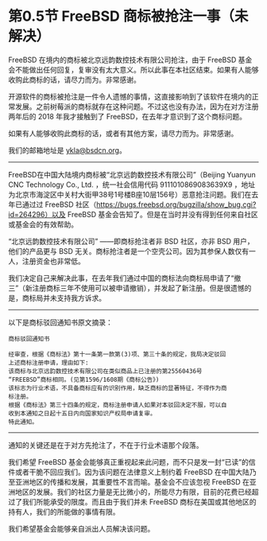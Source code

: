 # 第0.5节 FreeBSD 商标被抢注一事（未解决）

FreeBSD 在境内的商标被北京远韵数控技术有限公司抢注，由于 FreeBSD 基金会不能做出任何回复，复审没有太大意义。所以此事在本社区结束。如果有人能够收购此商标的话，请尽力而为。非常感谢。

开源软件的商标被抢注是一件令人遗憾的事情，这直接影响到了该软件在境内的正常发展。之前树莓派的商标就存在这种问题。不过这也没有办法，因为在对方注册两年后的 2018 年我才接触到了 FreeBSD，在去年才意识到了这个商标问题。

如果有人能够收购此商标的话，或者有其他方案，请尽力而为。非常感谢。

我们的邮箱地址是 ykla@bsdcn.org。

---

FreeBSD在中国大陆境内商标被“北京远韵数控技术有限公司”（Beijing Yuanyun CNC Technology Co., Ltd. ，统一社会信用代码 	9111010869083639X9 ，地址为北京市海淀区中关村大街甲38号1号楼B座10层156号）恶意抢注问题。我们在去年已通过过 FreeBSD 社区（https://bugs.freebsd.org/bugzilla/show_bug.cgi?id=264296）以及 FreeBSD 基金会告知了。但是在当时并没有得到任何来自社区或基金会的有效帮助。


“北京远韵数控技术有限公司” ——即商标抢注者非 BSD 社区，亦非 BSD 用户，他们的产品更与 BSD 无关。商标抢注者是一个空壳公司。因为其参保人数仅有一人，注册资金也非常低。

我们决定自己来解决此事，在去年我们通过中国的商标法向商标局申请了“撤三”（新注册商标三年不使用可以被申请撤销），并发起了新注册。但是很遗憾的是，商标局并未支持我方诉求。

---

以下是商标驳回通知书原文摘录：
```
商标驳回通知书

经审查，根据《商标法》第十一条第一款第(3)项、第三十条的规定，我局决定驳回
上述商标注册申请，理由如下:
该商标与北京远韵数控技术有限公司在类似商品上已注册的第25560436号
“FREEBSD”商标相同。(见第1596/1608期《商标公告》)
该标志为行业术语，不具备商标应有的识别作用，缺乏商标的显著特征，不得作为商
标注册。
根据《商标法》第三十四条的规定，商标注册申请人如果对本驳回决定不服，可以自
收到本通知之日起十五日内向国家知识产权局申请复审。
特此通知。
```
---

通知的关键还是在于对方先抢注了，不在于行业术语那个段落。

我们希望 FreeBSD 基金会能够真正重视起来此问题，而不只是发一封“已读”的信件或者干脆不回应我们。因为该问题在法律意义上制约着 FreeBSD 在中国大陆乃至亚洲地区的传播和发展，其重要性不言而喻。基金会不应该忽视 FreeBSD 在亚洲地区的发展。我们的社区力量是无比微小的，所能尽力有限，目前的花费已经超过了我们所能承受的限度。而且由于我们并未 FreeBSD 商标在美国或其他地区的持有人，我们的所能做的事情有限。

我们希望基金会能够亲自派出人员解决该问题。
